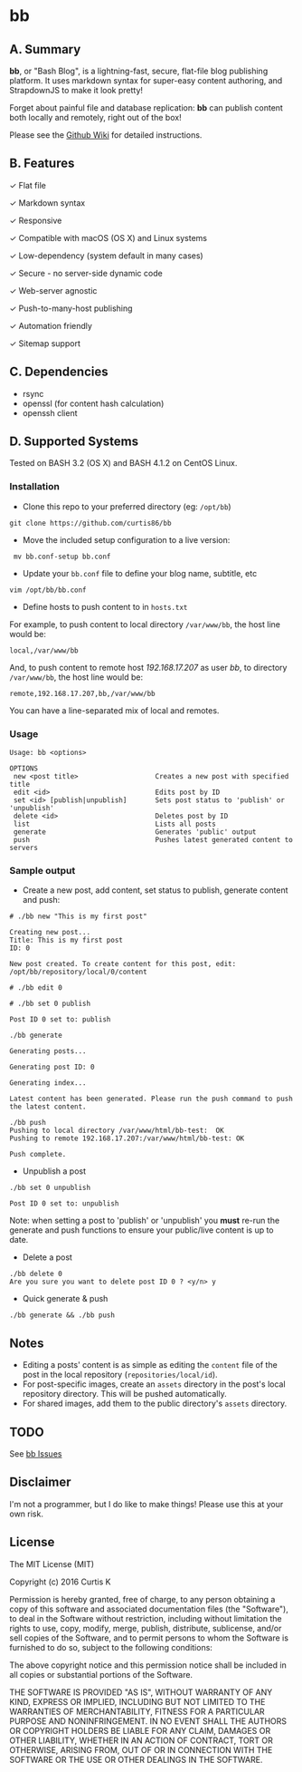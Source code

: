 # bb

## A. Summary

**bb**, or "Bash Blog", is a lightning-fast, secure, flat-file blog publishing platform. It uses markdown syntax for super-easy content authoring, and StrapdownJS to make it look pretty!

Forget about painful file and database replication: **bb** can publish content both locally and remotely, right out of the box!

Please see the [Github Wiki](https://github.com/curtis86/bb/wiki/) for detailed instructions. 

## B. Features

&#x2713; Flat file

&#x2713; Markdown syntax

&#x2713; Responsive

&#x2713; Compatible with macOS (OS X) and Linux systems

&#x2713; Low-dependency (system default in many cases)

&#x2713; Secure - no server-side dynamic code

&#x2713; Web-server agnostic

&#x2713; Push-to-many-host publishing

&#x2713; Automation friendly

&#x2713; Sitemap support


## C. Dependencies

 * rsync
 * openssl (for content hash calculation)
 * openssh client

## D. Supported Systems

Tested on BASH 3.2 (OS X) and BASH 4.1.2 on CentOS Linux.

### Installation

 * Clone this repo to your preferred directory (eg: `/opt/bb`)

`git clone https://github.com/curtis86/bb`

 * Move the included setup configuration to a live version:

` mv bb.conf-setup bb.conf`

 * Update your `bb.conf` file to define your blog name, subtitle, etc

`vim /opt/bb/bb.conf`

 * Define hosts to push content to in `hosts.txt`

For example, to push content to local directory `/var/www/bb`, the host line would be:

`local,/var/www/bb`

And, to push content to remote host *192.168.17.207* as user *bb*, to directory `/var/www/bb`, the host line would be:

`remote,192.168.17.207,bb,/var/www/bb`

You can have a line-separated mix of local and remotes.

### Usage

```
Usage: bb <options>

OPTIONS
 new <post title>                   Creates a new post with specified title
 edit <id>                          Edits post by ID
 set <id> [publish|unpublish]       Sets post status to 'publish' or 'unpublish'
 delete <id>                        Deletes post by ID
 list                               Lists all posts
 generate                           Generates 'public' output
 push                               Pushes latest generated content to servers
```

### Sample output

* Create a new post, add content, set status to publish, generate content and push:

```
# ./bb new "This is my first post"

Creating new post...
Title: This is my first post
ID: 0

New post created. To create content for this post, edit: /opt/bb/repository/local/0/content

# ./bb edit 0

# ./bb set 0 publish

Post ID 0 set to: publish

./bb generate

Generating posts...

Generating post ID: 0

Generating index...

Latest content has been generated. Please run the push command to push the latest content.

./bb push
Pushing to local directory /var/www/html/bb-test:  OK
Pushing to remote 192.168.17.207:/var/www/html/bb-test: OK

Push complete.
```

* Unpublish a post

```
./bb set 0 unpublish

Post ID 0 set to: unpublish
```

Note: when setting a post to 'publish' or 'unpublish' you **must** re-run the generate and push functions to ensure your public/live content is up to date.

* Delete a post

```
./bb delete 0
Are you sure you want to delete post ID 0 ? <y/n> y
```

* Quick generate & push
 
```
./bb generate && ./bb push
```

## Notes

* Editing a posts' content is as simple as editing the `content` file of the post in the local repository (`repositories/local/id`). 
* For post-specific images, create an `assets` directory in the post's local repository directory. This will be pushed automatically.
* For shared images, add them to the public directory's `assets` directory.

## TODO

See [bb Issues](https://github.com/curtis86/bb/issues)

## Disclaimer

I'm not a programmer, but I do like to make things! Please use this at your own risk.

## License

The MIT License (MIT)

Copyright (c) 2016 Curtis K

Permission is hereby granted, free of charge, to any person obtaining a copy of this software and associated documentation files (the "Software"), to deal in the Software without restriction, including without limitation the rights to use, copy, modify, merge, publish, distribute, sublicense, and/or sell copies of the Software, and to permit persons to whom the Software is furnished to do so, subject to the following conditions:

The above copyright notice and this permission notice shall be included in all copies or substantial portions of the Software.

THE SOFTWARE IS PROVIDED "AS IS", WITHOUT WARRANTY OF ANY KIND, EXPRESS OR IMPLIED, INCLUDING BUT NOT LIMITED TO THE WARRANTIES OF MERCHANTABILITY, FITNESS FOR A PARTICULAR PURPOSE AND NONINFRINGEMENT. IN NO EVENT SHALL THE AUTHORS OR COPYRIGHT HOLDERS BE LIABLE FOR ANY CLAIM, DAMAGES OR OTHER LIABILITY, WHETHER IN AN ACTION OF CONTRACT, TORT OR OTHERWISE, ARISING FROM, OUT OF OR IN CONNECTION WITH THE SOFTWARE OR THE USE OR OTHER DEALINGS IN THE SOFTWARE.
